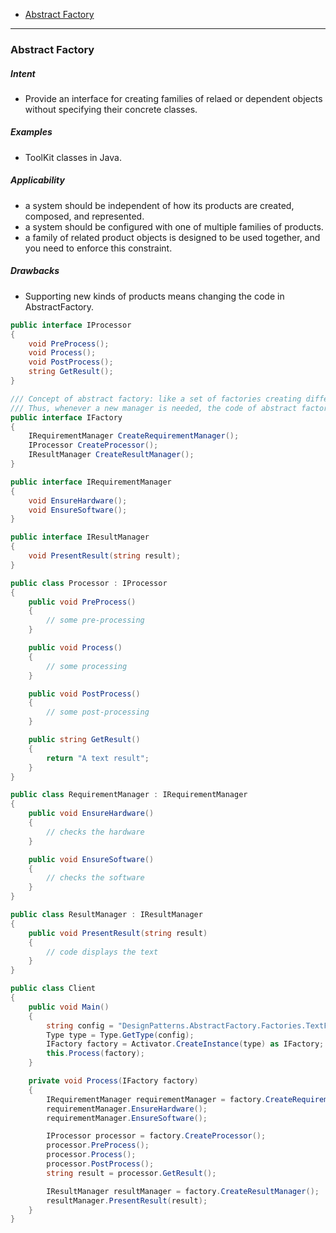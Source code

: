 - [Abstract Factory](#abstract-factory)
____

### Abstract Factory

##### Intent

- Provide an interface for creating families of relaed or dependent objects without specifying their concrete classes.

##### Examples

- ToolKit classes in Java.

##### Applicability

- a system should be independent of how its products are created, composed, and represented.
- a system should be configured with one of multiple families of products.
- a family of related product objects is designed to be used together, and you need to enforce this constraint.

##### Drawbacks

- Supporting new kinds of products means changing the code in AbstractFactory.


```cs
public interface IProcessor
{
    void PreProcess();
    void Process();
    void PostProcess();
    string GetResult();
}

/// Concept of abstract factory: like a set of factories creating different managers.
/// Thus, whenever a new manager is needed, the code of abstract factory needs to be changed.
public interface IFactory
{
    IRequirementManager CreateRequirementManager();
    IProcessor CreateProcessor();
    IResultManager CreateResultManager();
}

public interface IRequirementManager
{
    void EnsureHardware();
    void EnsureSoftware();
}

public interface IResultManager
{
    void PresentResult(string result);
}

public class Processor : IProcessor
{
    public void PreProcess()
    {
        // some pre-processing
    }

    public void Process()
    {
        // some processing
    }

    public void PostProcess()
    {
        // some post-processing
    }

    public string GetResult()
    {
        return "A text result";
    }
}

public class RequirementManager : IRequirementManager
{
    public void EnsureHardware()
    {
        // checks the hardware
    }

    public void EnsureSoftware()
    {
        // checks the software
    }
}

public class ResultManager : IResultManager
{
    public void PresentResult(string result)
    {
        // code displays the text
    }
}

public class Client
{
    public void Main()
    {
        string config = "DesignPatterns.AbstractFactory.Factories.TextFactory, DesignPatterns";
        Type type = Type.GetType(config);
        IFactory factory = Activator.CreateInstance(type) as IFactory;
        this.Process(factory);
    }

    private void Process(IFactory factory)
    {
        IRequirementManager requirementManager = factory.CreateRequirementManager();
        requirementManager.EnsureHardware();
        requirementManager.EnsureSoftware();

        IProcessor processor = factory.CreateProcessor();
        processor.PreProcess();
        processor.Process();
        processor.PostProcess();
        string result = processor.GetResult();

        IResultManager resultManager = factory.CreateResultManager();
        resultManager.PresentResult(result);
    }
}
```
